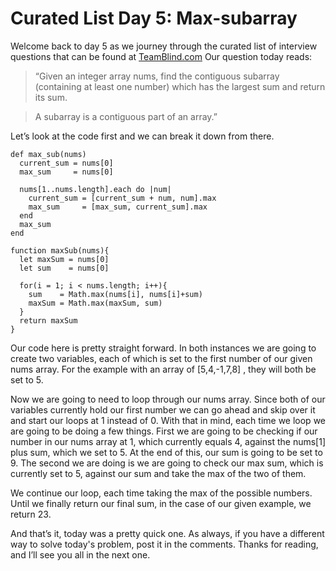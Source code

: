 # Curated List Day 5: Max-subarray


Welcome back to day 5 as we journey through the curated list of interview 
questions that can be found at [TeamBlind.com](https://www.teamblind.com/post/New-Year-Gift---Curated-List-of-Top-75-LeetCode-Questions-to-Save-Your-Time-OaM1orEU)
Our question today reads:

> “Given an integer array nums, find the contiguous subarray (containing at least 
> one number) which has the largest sum and return its sum.

> A subarray is a contiguous part of an array.”

Let’s look at the code first and we can break it down from there.

```
def max_sub(nums)
  current_sum = nums[0]
  max_sum     = nums[0]

  nums[1..nums.length].each do |num|
    current_sum = [current_sum + num, num].max
    max_sum     = [max_sum, current_sum].max
  end
  max_sum
end
```

```
function maxSub(nums){
  let maxSum = nums[0]
  let sum    = nums[0]

  for(i = 1; i < nums.length; i++){
    sum    = Math.max(nums[i], nums[i]+sum)
    maxSum = Math.max(maxSum, sum)
  }
  return maxSum
}
```

Our code here is pretty straight forward. In both instances we are going to 
create two variables, each of which is set to the first number of our given 
nums array. For the example with an array of [5,4,-1,7,8] , they will both be 
set to 5. 

Now we are going to need to loop through our nums array. Since both of our 
variables currently hold our first number we can go ahead and skip over it and 
start our loops at 1 instead of 0. With that in mind, each time we loop we are 
going to be doing a few things. First we are going to be checking if our number 
in our nums array at 1, which currently equals 4, against the nums[1] plus sum, 
which we set to 5. At the end of this, our sum is going to be set to 9. The 
second we are doing is we are going to check our max sum, which is currently 
set to 5, against our sum and take the max of the two of them.

We continue our loop, each time taking the max of the possible numbers. Until 
we finally return our final sum, in the case of our given example, we return 23.

And that’s it, today was a pretty quick one. As always, if you have a different 
way to solve today's problem, post it in the comments. Thanks for reading, and 
I’ll see you all in the next one. 

